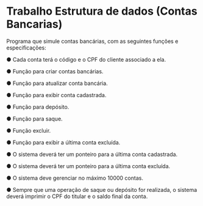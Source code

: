 # Trabalho Estrutura de dados (Contas Bancarias)

Programa que simule contas bancárias, com as seguintes funções e
especificações:

● Cada conta terá o código e o CPF do cliente associado a ela.

● Função para criar contas bancárias.

● Função para atualizar conta bancária.

● Função para exibir conta cadastrada.

● Função para depósito.

● Função para saque.

● Função excluir.

● Função para exibir a última conta excluída.

● O sistema deverá ter um ponteiro para a última conta cadastrada.

● O sistema deverá ter um ponteiro para a última conta excluída.

● O sistema deve gerenciar no máximo 10000 contas.

● Sempre que uma operação de saque ou depósito for realizada, o sistema deverá
imprimir o CPF do titular e o saldo final da conta.
